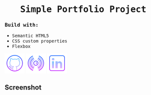 
<h1 align="center"><samp>Simple Portfolio Project</samp></h1>


<h3><samp>Build with:</samp></h3>
<ul>
<li><samp>Semantic HTML5</samp></li>
<li><samp>CSS custom properties</samp></li>
<li><samp>Flexbox</samp></li>
</ul>


[<img src="/assets/img/icons8-github-64.png"  >](https://github.com/xoFrey)
[<img src="/assets/img/icons8-live-64.png" >](https://github.com/xoFrey)
[<img src="/assets/img/icons8-linkedin-64.png" >](https://github.com/xoFrey)

<h2>Screenshot</h2>


